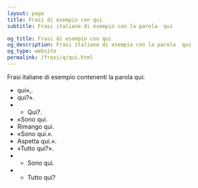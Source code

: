 ```yaml
---
layout: page
title: Frasi di esempio con qui 
subtitle: Frasi italiane di esempio con la parola  qui

og_title: Frasi di esempio con qui 
og_description: Frasi italiane di esempio con la parola  qui
og_type: website
permalink: /frasi/q/qui.html
---
```


Frasi italiane di esempio contenenti la parola qui:


- qui»,.
- qui?».
- - Qui?.
- «Sono qui.
- Rimango qui.
- «Sono qui.».
- Aspetta qui.».
- «Tutto qui?».
- - Sono qui.
- - Tutto qui?
